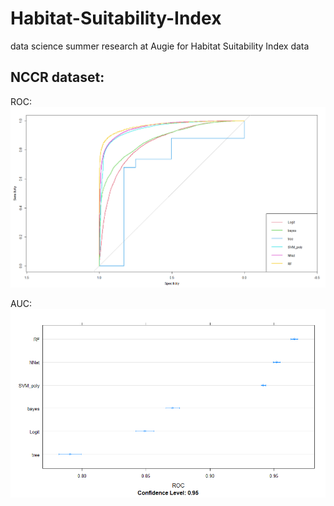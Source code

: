 # Habitat-Suitability-Index
data science summer research at Augie for Habitat Suitability Index data

## NCCR dataset:
ROC:
![NCCR ROC](https://github.com/Rubp-007/Habitat-Suitability-Index/blob/master/nccr_PCA_ROC_all.png)

AUC:
![NCCR AUC](https://github.com/Rubp-007/Habitat-Suitability-Index/blob/master/nccr_PCA_ROC_all_bar.png)
